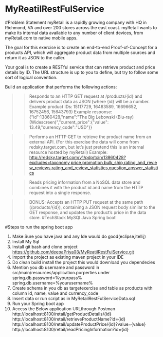 # MyReatilRestFulService
#Problem Statement
myRetail is a rapidly growing company with HQ in Richmond, VA and over 200 stores across the east coast. myRetail wants to make its internal data available to any number of client devices, from myRetail.com to native mobile apps. 

The goal for this exercise is to create an end-to-end Proof-of-Concept for a products API, which will aggregate product data from multiple sources and return it as JSON to the caller. 

Your goal is to create a RESTful service that can retrieve product and price details by ID. The URL structure is up to you to define, but try to follow some sort of logical convention.

Build an application that performs the following actions: 
>> Responds to an HTTP GET request at /products/{id} and delivers product data as JSON (where {id} will be a number. 
	Example product IDs: 15117729, 16483589, 16696652, 16752456, 15643793) 
	Example response: {"id":13860428,"name":"The Big Lebowski (Blu-ray) (Widescreen)","current_price":{"value": 13.49,"currency_code":"USD"}}

>> Performs an HTTP GET to retrieve the product name from an external API. (For this exercise the data will come from redsky.target.com, but let’s just pretend this is an internal resource hosted by myRetail) 
	Example: http://redsky.target.com/v1/pdp/tcin/13860428?excludes=taxonomy,price,promotion,bulk_ship,rating_and_review_reviews,rating_and_review_statistics,question_answer_statistics

>> Reads pricing information from a NoSQL data store and combines it with the product id and name from the HTTP request into a single response.

>> BONUS: Accepts an HTTP PUT request at the same path (/products/{id}), containing a JSON request body similar to the GET response, and updates the product’s price in the data store.
#TechStack
MySQl
Java
Spring boot

#Steps to run the spring boot app
1.  Make Sure you have java and any Ide would do good(eclipse,itellij)
2.  Install My Sql 
3.  Install git bash and clone project https://github.com/deepaPriya03/MyReatilRestFulService.git
4.  Import the project as existing maven project in your IDE 
5.  Do clean build install the project this would download you dependecies 
6.  Mention you db username and password in src/main/resources/application.porperties under spring.db.password=%yourpass%
spring.db.username=%yourusername%
7.  Create schema in you db as targetexercise and table as products with column id, name, value and currency_code
8.  Insert data or run script as in MyRetailRestFulServiceData.sql 
9.  Run your Spring boot app
10. Access the Below application URLthrough Postman 
    http://localhost:8100/retail/getProductDetails/{id} 
    http://localhost:8100/retail/retrieveProductName?id={id}
    http://localhost:8100/retail/updateProductPrice/{id}?value={value} 
    http://localhost:8100/retail/readPricingInformation?id={id} 
